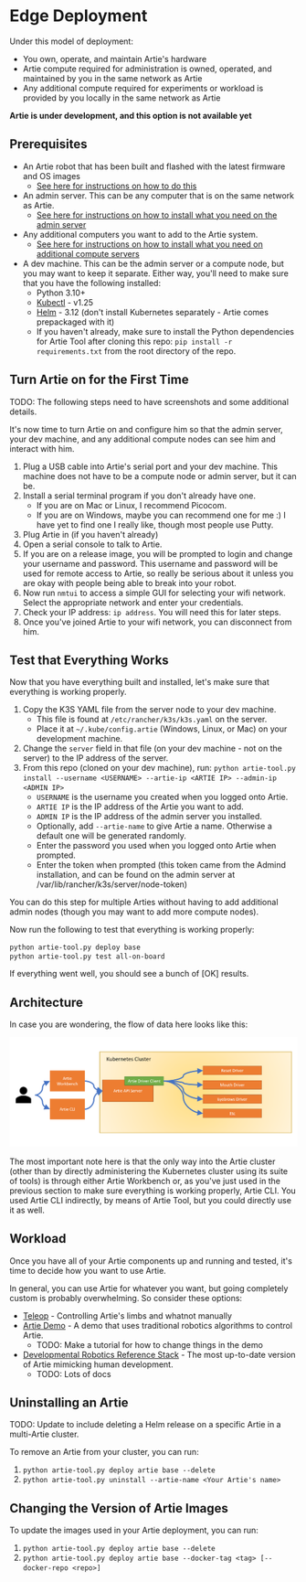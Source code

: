 # Edge Deployment

Under this model of deployment:

- You own, operate, and maintain Artie's hardware
- Artie compute required for administration is owned, operated, and maintained by you in the same network as Artie
- Any additional compute required for experiments or workload is provided by you locally in the same network as Artie

**Artie is under development, and this option is not available yet**

## Prerequisites

* An Artie robot that has been built and flashed with the latest firmware and OS images
    - [See here for instructions on how to do this](../building/building-artie-main.md)
* An admin server. This can be any computer that is on the same network as Artie.
    - [See here for instructions on how to install what you need on the admin server](./admin-server.md)
* Any additional computers you want to add to the Artie system.
    - [See here for instructions on how to install what you need on additional compute servers](./compute-server.md)
* A dev machine. This can be the admin server or a compute node, but you may want to keep it separate.
  Either way, you'll need to make sure that you have the following installed:
    - Python 3.10+
    - [Kubectl](https://kubernetes.io/docs/tasks/tools/) - v1.25
    - [Helm](https://helm.sh/docs/intro/quickstart/) - 3.12 (don't install Kubernetes separately - Artie comes prepackaged with it)
    - If you haven't already, make sure to install the Python dependencies for Artie Tool after cloning this repo:
      `pip install -r requirements.txt` from the root directory of the repo.

## Turn Artie on for the First Time

TODO: The following steps need to have screenshots and some additional details.

It's now time to turn Artie on and configure him so that the admin server, your dev machine, and any
additional compute nodes can see him and interact with him.

1. Plug a USB cable into Artie's serial port and your dev machine. This machine does not have to be
   a compute node or admin server, but it can be.
1. Install a serial terminal program if you don't already have one.
    * If you are on Mac or Linux, I recommend Picocom.
    * If you are on Windows, maybe you can recommend one for me :) I have yet to find one I really like, though
      most people use Putty.
1. Plug Artie in (if you haven't already)
1. Open a serial console to talk to Artie.
1. If you are on a release image, you will be prompted to login and change your username and password.
   This username and password will be used for remote access to Artie, so really be serious about it
   unless you are okay with people being able to break into your robot.
1. Now run `nmtui` to access a simple GUI for selecting your wifi network. Select the appropriate network
   and enter your credentials.
1. Check your IP address: `ip address`. You will need this for later steps.
1. Once you've joined Artie to your wifi network, you can disconnect from him.

## Test that Everything Works

Now that you have everything built and installed, let's make sure that everything is working properly.

1. Copy the K3S YAML file from the server node to your dev machine.
    * This file is found at `/etc/rancher/k3s/k3s.yaml` on the server.
    * Place it at `~/.kube/config.artie` (Windows, Linux, or Mac) on your development machine.
1. Change the `server` field in that file (on your dev machine - not on the server) to the IP address of the server.
1. From this repo (cloned on your dev machine), run:
    `python artie-tool.py install --username <USERNAME> --artie-ip <ARTIE IP> --admin-ip <ADMIN IP>`
    * `USERNAME` is the username you created when you logged onto Artie.
    * `ARTIE IP` is the IP address of the Artie you want to add.
    * `ADMIN IP` is the IP address of the admin server you installed.
    * Optionally, add `--artie-name` to give Artie a name. Otherwise a default one will be generated randomly.
    * Enter the password you used when you logged onto Artie when prompted.
    * Enter the token when prompted (this token came from the Admind installation,
      and can be found on the admin server at /var/lib/rancher/k3s/server/node-token)

You can do this step for multiple Arties without having to add additional
admin nodes (though you may want to add more compute nodes).

Now run the following to test that everything is working properly:

```shell
python artie-tool.py deploy base
python artie-tool.py test all-on-board
```

If everything went well, you should see a bunch of [OK] results.

## Architecture

In case you are wondering, the flow of data here looks like this:

![Test Architecture Diagram](../assets/ArchitectureTestMode.png "Test Architecture Overview")

The most important note here is that the only way into the Artie cluster (other than by directly
administering the Kubernetes cluster using its suite of tools) is through either Artie Workbench
or, as you've just used in the previous section to make sure everything is working properly,
Artie CLI. You used Artie CLI indirectly, by means of Artie Tool, but you could directly use it
as well.

## Workload

Once you have all of your Artie components up and running and tested, it's time to decide how you want
to use Artie.

In general, you can use Artie for whatever you want, but going completely custom is probably overwhelming.
So consider these options:

* [Teleop](./teleop.md) - Controlling Artie's limbs and whatnot manually
* [Artie Demo](./deploy-demo.md) - A demo that uses traditional robotics algorithms to control Artie.
    - TODO: Make a tutorial for how to change things in the demo
* [Developmental Robotics Reference Stack](./deploy-artie-reference-stack.md) - The most up-to-date version of
  Artie mimicking human development.
    - TODO: Lots of docs

## Uninstalling an Artie

TODO: Update to include deleting a Helm release on a specific Artie in a multi-Artie cluster.

To remove an Artie from your cluster, you can run:

1. `python artie-tool.py deploy artie base --delete`
1. `python artie-tool.py uninstall --artie-name <Your Artie's name>`

## Changing the Version of Artie Images

To update the images used in your Artie deployment, you can run:

1. `python artie-tool.py deploy artie base --delete`
1. `python artie-tool.py deploy artie base --docker-tag <tag> [--docker-repo <repo>]`
